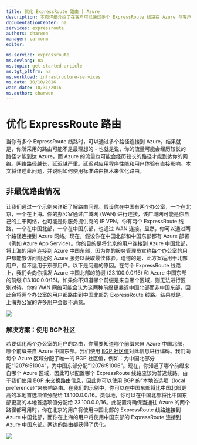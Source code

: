 ```yaml
---
title: 优化 ExpressRoute 路由 | Azure
description: 本页详细介绍了在客户可以通过多个 ExpressRoute 线路在 Azure 与客户的公司网络之间进行连接时，如何优化路由。
documentationCenter: na
services: expressroute
authors: charwen
manager: carmonm
editor: 

ms.service: expressroute
ms.devlang: na
ms.topic: get-started-article
ms.tgt_pltfrm: na
ms.workload: infrastructure-services
ms.date: 10/10/2016
wacn.date: 10/31/2016
ms.author: charwen
---
```


# 优化 ExpressRoute 路由
当你有多个 ExpressRoute 线路时，可以通过多个路径连接到 Azure。结果就是，你所采用的路由可能不是最理想的 - 也就是说，你的流量可能会经历较长的路径才能到达 Azure，而 Azure 的流量也可能会经历较长的路径才能到达你的网络。网络路径越长，延迟越严重。延迟对应用程序性能和用户体验有直接影响。本文将详述此问题，并说明如何使用标准路由技术来优化路由。

## 非最优路由情况 
让我们通过一个示例来详细了解路由问题。假设你在中国有两个办公室，一个在北京，一个在上海。你的办公室通过广域网 (WAN) 进行连接，该广域网可能是你自己的主干网络，也可能是你服务提供商的 IP VPN。你有两个 ExpressRoute 线路，一个在中国北部，一个在中国东部，也通过 WAN 连接。显然，你可以通过两个路径连接到 Azure 网络。现在，假设你在中国北部和中国东部都有 Azure 部署（例如 Azure App Service）。你的目的是将北京的用户连接到 Azure 中国北部，将上海的用户连接到 Azure 中国东部，因为你的服务管理员宣称每个办公室的用户都能够访问附近的 Azure 服务以获取最佳体验。遗憾的是，此方案适用于北部用户，但不适用于东部用户。以下是问题的原因。在每个 ExpressRoute 线路上，我们会向你播发 Azure 中国北部的前缀 (23.100.0.0/16) 和 Azure 中国东部的前缀 (13.100.0.0/16)。如果你不知道哪个前缀是来自哪个区域，则无法进行区别对待。你的 WAN 网络可能会认为这两种前缀更靠近中国北部而非中国东部，因此会将两个办公室的用户都路由到中国北部的 ExpressRoute 线路。结果就是，上海办公室的许多用户会很不满意。

![](./media/expressroute-optimize-routing/expressroute-case1-problem.png)

### 解决方案：使用 BGP 社区
若要优化两个办公室的用户的路由，你需要知道哪个前缀来自 Azure 中国北部，哪个前缀来自 Azure 中国东部。我们使用 [BGP 社区值](./expressroute-routing.md)对此信息进行编码。我们向每个 Azure 区域分配了唯一的 BGP 社区值，例如：为中国北部分配“12076:51004”，为中国东部分配“12076:51006”。现在，你知道了哪个前缀来自哪个 Azure 区域，因此可以配置哪个 ExpressRoute 线路应该为首选线路。由于我们使用 BGP 来交换路由信息，因此你可以使用 BGP 的“本地首选项（local preference）”来影响路由。在我们的示例中，你可以在中国东部将比中国北部更高的本地首选项值分配给 13.100.0.0/16。类似地，你可以在中国北部将比中国东部更高的本地首选项值分配给 23.100.0.0/16。此配置将确保当通往 Azure 的两个路径都可用时，你在北京的用户将使用中国北部的 ExpressRoute 线路连接到 Azure 中国北部，而你在上海的用户将使用中国东部的 ExpressRoute 连接到 Azure 中国东部。两边的路由都获得了优化。

![](./media/expressroute-optimize-routing/expressroute-case1-solution.png)

<!---HONumber=Mooncake_1024_2016-->